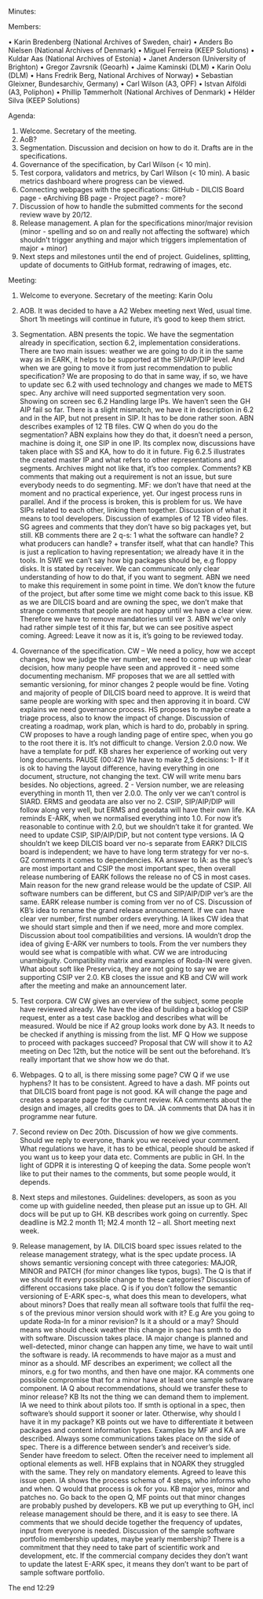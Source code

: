 Minutes: 

Members: 

•	Karin Bredenberg (National Archives of Sweden, chair)
•	Anders Bo Nielsen (National Archives of Denmark)
•	Miguel Ferreira (KEEP Solutions)
•	Kuldar Aas (National Archives of Estonia)
•	Janet Anderson (University of Brighton)
•	Gregor Zavrsnik (Geoarh)
•	Jaime Kaminski (DLM)
•	Karin Oolu (DLM)
•	Hans Fredrik Berg, National Archives of Norway)
•	Sebastian Gleixner, Bundesarchiv, Germany)
•	Carl Wilson (A3, OPF) 
•	Istvan Alföldi (A3, Poliphon)
•	Phillip Tømmerholt (National Archives of Denmark)
•	Hélder Silva (KEEP Solutions)

Agenda:

1.	Welcome. Secretary of the meeting.
2.	AoB?
3.	Segmentation. Discussion and decision on how to do it. Drafts are in the specifications.
4.	Governance of the specification, by Carl Wilson (< 10 min). 
5.	Test corpora, validators and metrics, by Carl Wilson (< 10 min). A basic metrics dashboard where progress can be viewed.
6.	Connecting webpages with the specifications: GitHub - DILCIS Board page - eArchiving BB page - Project page? - more?
7.	Discussion of how to handle the submitted comments for the second review wave by 20/12. 
8.	Release management. A plan for the specifications minor/major revision (minor - spelling and so on and really not affecting the software) which shouldn't trigger anything and major which triggers implementation of major + minor)
9.	Next steps and milestones until the end of project. Guidelines, splitting, update of documents to GitHub format, redrawing of images, etc. 

Meeting: 
 
1.	Welcome to everyone. Secretary of the meeting: Karin Oolu 

2.	AOB. It was decided to have a A2 Webex meeting next Wed, usual time. Short 1h meetings will continue in future, it’s good to keep them strict. 

3.	Segmentation. 
ABN presents the topic. We have the segmentation already in specification, section 6.2, implementation considerations. There are two main issues: weather we are going to do it in the same way as in EARK, it helps to be supported at the SIP/AIP/DIP level. And when we are going to move it from just recommendation to public specification?
We are proposing to do that in same way, if so, we have to update sec 6.2 with used technology and changes we made to METS spec. Any archive will need supported segmentation very soon. 
Showing on screen sec 6.2 Handling large IPs. We haven’t seen the GH AIP fail so far. There is a slight mismatch, we have it in description in 6.2 and in the AIP, but not present in SIP. It has to be done rather soon. ABN describes examples of 12 TB files. 
CW Q when do you do the segmentation? ABN explains how they do that, it doesn’t need a person, machine is doing it, one SIP in one IP. 
Its complex now, discussions have taken place with SS and KA, how to do it in future. Fig 6.2.5 illustrates the created master IP and what refers to other representations and segments. Archives might not like that, it’s too complex. Comments? 
KB comments that making out a requirement is not an issue, but sure everybody needs to do segmenting. 
MF: we don’t have that need at the moment and no practical experience, yet. Our ingest process runs in parallel. And if the process is broken, this is problem for us. We have SIPs related to each other, linking them together. Discussion of what it means to tool developers. 
Discussion of examples of 12 TB video files. SG agrees and comments that they don’t have so big packages yet, but still.
KB comments there are 2 q-s: 1 what the software can handle? 2 what producers can handle? + transfer itself, what that can handle?  This is just a replication to having representation; we already have it in the tools. In SWE we can’t say how big packages should be, e.g floppy disks. It is stated by receiver. We can communicate only clear understanding of how to do that, if you want to segment.
ABN we need to make this requirement in some point in time. We don’t know the future of the project, but after some time we might come back to this issue. KB as we are DILCIS board and are owning the spec, we don’t make that strange comments that people are not happy until we have a clear view. Therefore we have to remove mandatories until ver 3. ABN we’ve only had rather simple test of it this far, but we can see positive aspect coming.
Agreed: Leave it now as it is, it’s going to be reviewed today. 

4.	Governance of the specification. CW – We need a policy, how we accept changes, how we judge the ver number, we need to come up with clear decision, how many people have seen and approved it - need some documenting mechanism. 
MF proposes that we are all settled with semantic versioning, for minor changes 2 people would be fine. Voting and majority of people of DILCIS board need to approve. It is weird that same people are working with spec and then approving it in board. 
CW explains we need governance process. HS proposes to maybe create a triage process, also to know the impact of change. Discussion of creating a roadmap, work plan, which is hard to do, probably in spring. 
CW proposes to have a rough landing page of entire spec, when you go to the root there it is.  It’s not difficult to change. Version 2.0.0 now. We have a template for pdf. KB shares her experience of working out very long documents. PAUSE (00:42)
We have to make 2,5 decisions: 
1- If it is ok to having the layout difference, having everything in one document, structure, not changing the text. CW will write menu bars besides. No objections, agreed.
2 - Version number, we are releasing everything in month 11, then ver 2.0.0. The only ver we can’t control is SIARD. ERMS and geodata are also ver no 2.
CSIP, SIP/AIP/DIP will follow along very well, but ERMS and geodata will have their own life. 
KA reminds E-ARK, when we normalised everything into 1.0.  For now it’s reasonable to continue with 2.0, but we shouldn’t take it for granted. We need to update CSIP, SIP/AIP/DIP, but not content type versions. 
IA Q shouldn’t we keep DILCIS board ver no-s separate from EARK? DILCIS board is independent; we have to have long term strategy for ver no-s. GZ comments it comes to dependencies. KA answer  to IA: as the spec’s are most important and CSIP the most important spec, then overall release numbering of EARK follows the release no of CS in most cases. Main reason for the new grand release would be the update of CSIP. All software numbers can be different, but CS and SIP/AIP/DIP ver’s are the same. EARK release number is coming from ver no of CS. Discussion of KB’s idea to rename the grand release announcement. If we can have clear ver number, first number orders everything. IA likes CW idea that we should start simple and then if we need, more and more complex. Discussion about tool compatibilities and versions. IA wouldn’t drop the idea of giving E-ARK ver numbers to tools. From the ver numbers they would see what is compatible with what. CW we are introducing unambiguity. Compatibility matrix and examples of Roda-IN were given.  What about soft like Preservica, they are not going to say we are supporting CSIP ver 2.0. 
KB closes the issue and KB and CW will work after the meeting and make an announcement later. 

5.	Test corpora. CW
CW gives an overview of the subject, some people have reviewed already. We have the idea of building a backlog of CSIP request, enter as a test case backlog and describes what will be measured. Would be nice if A2 group looks work done by A3. It needs to be checked if anything is missing from the list. MF Q How we suppose to proceed with packages succeed? Proposal that CW will show it to A2 meeting on Dec 12th, but the notice will be sent out the beforehand. It’s really important that we show how we do that. 

6.	Webpages. 
Q to all, is there missing some page? CW Q if we use hyphens? It has to be consistent. Agreed to have a dash. MF points out that DILCIS board front page is not good. KA will change the page and creates a separate page for the current review. KA comments about the design and images, all credits goes to DA. JA comments that DA has it in programme near future.

7.	Second review on Dec 20th. 
Discussion of how we give comments. Should we reply to everyone, thank you we received your comment. What regulations we have, it has to be ethical, people should be asked if you want us to keep your data etc. Comments are public in GH. In the light of GDPR it is interesting Q of keeping the data. Some people won’t like to put their names to the comments, but some people would, it depends.  

8.	Next steps and milestones.
Guidelines: developers, as soon as you come up with guideline needed, then please put an issue up to GH. All docs will be put up to GH. KB describes work going on currently. Spec deadline is M2.2 month 11; M2.4 month 12 – all. Short meeting next week. 

9.	Release management, by IA.
DILCIS board spec issues related to the release management strategy, what is the spec update process. IA shows semantic versioning concept with three categories: MAJOR, MINOR and PATCH (for minor changes like typos, bugs). The Q is that if we should fit every possible change to these categories? Discussion of different occasions take place. Q is if you don’t follow the semantic versioning of E-ARK spec-s, what does this mean to developers, what about minors? Does that really mean all software tools that fulfil the req-s of the previous minor version should work with it?  E.g Are you going to update Roda-In for a minor revision?  Is it a should or a may? Should means we should check weather this change in spec has smth to do with software. Discussion takes place. 
IA major change is planned and well-detected, minor change can happen any time, we have to wait until the software is ready. IA recommends to have major as a must and minor as a should. MF describes an experiment; we collect all the minors, e.g for two months, and then have one major. KA comments one possible compromise that for a minor have at least one sample software component.  IA Q about recommendations, should we transfer these to minor release? KB Its not the thing we can demand them to implement. IA we need to think about pilots too. If smth is optional in a spec, then software’s should support it sooner or later. Otherwise, why should I have it in my package?
KB points out we have to differentiate it between packages and content information types. Examples by MF and KA are described. Always some communications takes place on the side of spec. There is a difference between sender’s and receiver’s side. Sender have freedom to select. Often the receiver need to implement all optional elements as well. HFB explains that in NOARK they struggled with the same. They rely on mandatory elements. 
Agreed to leave this issue open. 
IA shows the process schema of 4 steps, who informs who and when. Q would that process is ok for you. KB major yes, minor and patches no. 
Go back to the open Q, MF points out that minor changes are probably pushed by developers. 
KB we put up everything to GH, incl release management should be there, and it is easy to see there. IA comments that we should decide together the frequency of updates, input from everyone is needed. Discussion of the sample software portfolio membership updates, maybe yearly membership? There is a commitment that they need to take part of scientific work and development, etc. If the commercial company decides they don’t want to update the latest E-ARK spec, it means they don’t want to be part of sample software portfolio. 

The end 12:29
